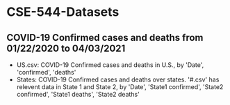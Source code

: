 # CSE-544-Datasets

## COVID-19 Confirmed cases and deaths from 01/22/2020 to 04/03/2021

* US.csv: COVID-19 Confirmed cases and deaths in U.S., by 'Date', 'confirmed', 'deaths'
* States: COVID-19 Confirmed cases and deaths over states. '\#.csv' has relevent data in State 1 and State 2, by 'Date', 'State1 confirmed', 'State2 confirmed', 'State1 deaths', 'State2 deaths'
